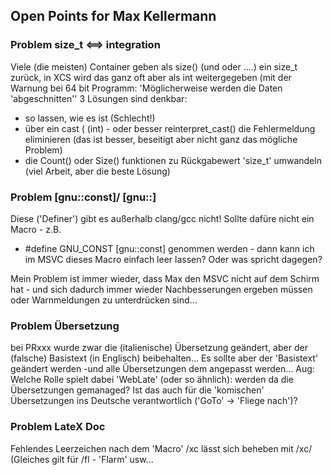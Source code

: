Open Points for Max Kellermann
------------------------------

### Problem size_t <==> integration

Viele (die meisten) Container geben als size() (und oder ....) ein size_t zurück, in XCS wird das ganz oft aber als int weitergegeben (mit der Warnung bei 64 bit Programm: 'Möglicherweise werden die Daten 'abgeschnitten'' 
3 Lösungen sind denkbar:
* so lassen, wie es ist (Schlecht!)
* über ein cast ( (int) - oder besser  reinterpret_cast<int>() die Fehlermeldung eliminieren (das ist besser, beseitigt aber nicht ganz das mögliche Problem)
* die Count() oder Size() funktionen zu Rückgabewert 'size_t' umwandeln (viel Arbeit, aber die beste Lösung)

### Problem [gnu::const]/ [gnu::]

Diese ('Definer') gibt es außerhalb clang/gcc nicht! Sollte dafüre nicht ein Macro - z.B.
* #define GNU_CONST [gnu::const]
genommen werden - dann kann ich im MSVC dieses Macro einfach leer lassen? Oder was spricht dagegen?

Mein Problem ist immer wieder, dass Max den MSVC nicht auf dem Schirm hat - und sich dadurch immer wieder Nachbesserungen ergeben müssen oder Warnmeldungen zu unterdrücken sind...

### Problem Übersetzung
bei PRxxx wurde zwar die (italienische) Übersetzung geändert, aber der (falsche) Basistext (in Englisch) beibehalten...  Es sollte aber der 'Basistext' geändert werden -und alle Übersetzungen dem angepasst werden...
Aug: Welche Rolle spielt dabei 'WebLate' (oder so ähnlich): werden da die Übersetzungen gemanaged? Ist das auch für die 'komischen' Übersetzungen ins Deutsche verantwortlich ('GoTo' -> 'Fliege nach')?

### Problem LateX Doc 
Fehlendes Leerzeichen nach dem 'Macro' /xc lässt sich beheben mit /xc/ (Gleiches gilt für /fl - 'Flarm' usw...



#